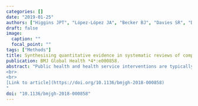 ```yaml
---
categories: []
date: "2019-01-25"
authors: ["Higgins JPT", "López-López JA", "Becker BJ", "Davies SR", "Dawson S", "Grimshaw JM", "__McGuinness LA__", "Moore TH", "Rehfuess EA", "Thomas J", "Caldwell DM"]
draft: false
image:
  caption: ""
  focal_point: ""
tags: ["Methods"]
title: Synthesising quantitative evidence in systematic reviews of complex health interventions
publication: BMJ Global Health *4*:e000858.
abstract: "Public health and health service interventions are typically complex: they are multifaceted, with impacts at multiple levels and on multiple stakeholders. Systematic reviews evaluating the effects of complex health interventions can be challenging to conduct. This paper is part of a special series of papers considering these challenges particularly in the context of WHO guideline development. We outline established and innovative methods for synthesising quantitative evidence within a systematic review of a complex intervention, including considerations of the complexity of the system into which the intervention is introduced. We describe methods in three broad areas: non-quantitative approaches, including tabulation, narrative and graphical approaches; standard meta-analysis methods, including meta-regression to investigate study-level moderators of effect; and advanced synthesis methods, in which models allow exploration of intervention components, investigation of both moderators and mediators, examination of mechanisms, and exploration of complexities of the system. We offer guidance on the choice of approach that might be taken by people collating evidence in support of guideline development, and emphasise that the appropriate methods will depend on the purpose of the synthesis, the similarity of the studies included in the review, the level of detail available from the studies, the nature of the results reported in the studies, the expertise of the synthesis team and the resources available.
<br>
<br>
[Link to article](https://doi.org/10.1136/bmjgh-2018-000858)
"
doi: "10.1136/bmjgh-2018-000858"
---
```


